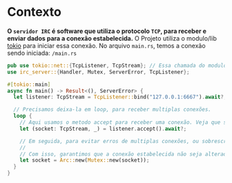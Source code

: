 
# Contexto

**O `servidor IRC` é software que utiliza o protocolo `TCP`, para receber e enviar dados para a conexão estabelecida.**
O Projeto utiliza o modulo/lib [tokio](https://tokio.rs/) para iniciar essa conexão.
No arquivo `main.rs`, temos a conexão sendo iniciada:
`/main.rs`
```rs
pub use tokio::net::{TcpListener, TcpStream}; // Essa chamada do modulos já ocorre dentro de `lib.rs`, isso é apenas uma demostração.
use irc_server::{Handler, Mutex, ServerError, TcpListener};

#[tokio::main]
async fn main() -> Result<(), ServerError> {
  let listener: TcpStream = TcpListener::bind("127.0.0.1:6667").await?;

  // Precisamos deixa-la em loop, para receber multiplas conexões.
  loop {
    // Aqui usamos o metodo accept para receber uma conexão. Veja que socket passa a ser a conexão vinda do client.
    let (socket: TcpStream, _) = listener.accept().await?;

    // Em seguida, para evitar erros de multiplas conexões, ou sobrescrever conexões existentes, usamos o Mutext da lib/modulo Tokio.
    //
    // Com isso, garantimos que a conexão estabelecida não seja alterada ou sobescrita, deixando-as com um fluxo de controle melhor, pois assim teremos um controle de conexão único para cada client conectado.
    let socket = Arc::new(Mutex::new(socket));
  }
}
```
